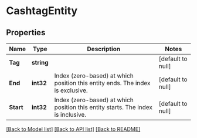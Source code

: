 # CashtagEntity

## Properties
Name | Type | Description | Notes
------------ | ------------- | ------------- | -------------
**Tag** | **string** |  | [default to null]
**End** | **int32** | Index (zero-based) at which position this entity ends.  The index is exclusive. | [default to null]
**Start** | **int32** | Index (zero-based) at which position this entity starts.  The index is inclusive. | [default to null]

[[Back to Model list]](../README.md#documentation-for-models) [[Back to API list]](../README.md#documentation-for-api-endpoints) [[Back to README]](../README.md)

